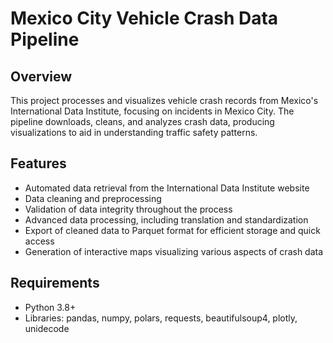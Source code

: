 # Mexico City Vehicle Crash Data Pipeline

## Overview
This project processes and visualizes vehicle crash records from Mexico's International Data Institute, focusing on incidents in Mexico City. The pipeline downloads, cleans, and analyzes crash data, producing visualizations to aid in understanding traffic safety patterns.

## Features
- Automated data retrieval from the International Data Institute website
- Data cleaning and preprocessing
- Validation of data integrity throughout the process
- Advanced data processing, including translation and standardization
- Export of cleaned data to Parquet format for efficient storage and quick access
- Generation of interactive maps visualizing various aspects of crash data

## Requirements
- Python 3.8+
- Libraries: pandas, numpy, polars, requests, beautifulsoup4, plotly, unidecode
